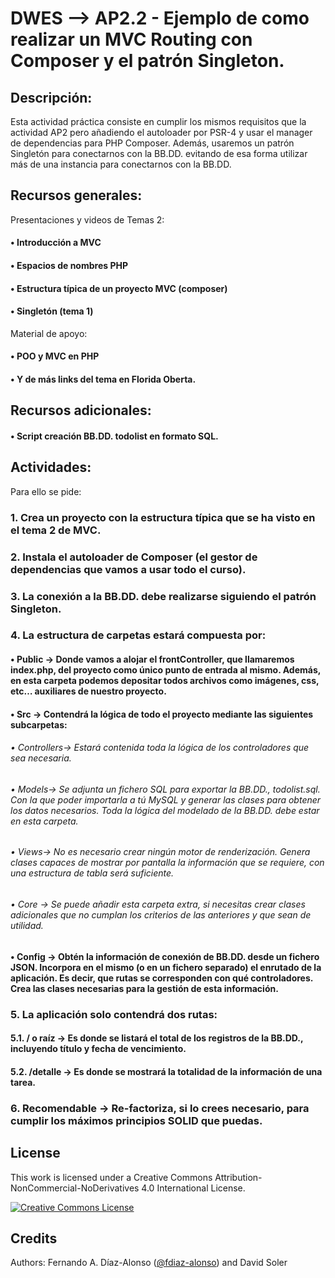 # DWES --> AP2.2 - Ejemplo de como realizar un MVC Routing con Composer y el patrón Singleton.

## Descripción:

Esta actividad práctica consiste en cumplir los mismos requisitos que la actividad AP2 pero añadiendo
el autoloader por PSR-4 y usar el manager de dependencias para PHP Composer. Además, usaremos un patrón
Singletón para conectarnos con la BB.DD. evitando de esa forma utilizar más de una instancia para conectarnos
con la BB.DD.

## Recursos generales:

Presentaciones y videos de Temas 2:
#### • Introducción a MVC
#### • Espacios de nombres PHP
#### • Estructura típica de un proyecto MVC (composer)
#### • Singletón (tema 1)
Material de apoyo:
#### • POO y MVC en PHP
#### • Y de más links del tema en Florida Oberta.
## Recursos adicionales:
#### • Script creación BB.DD. todolist en formato SQL.

## Actividades:
Para ello se pide:
### 1. Crea un proyecto con la estructura típica que se ha visto en el tema 2 de MVC.
### 2. Instala el autoloader de Composer (el gestor de dependencias que vamos a usar todo el curso).
### 3. La conexión a la BB.DD. debe realizarse siguiendo el patrón Singleton.
### 4. La estructura de carpetas estará compuesta por:
#### • Public → Donde vamos a alojar el frontController, que llamaremos index.php, del proyecto como único punto de entrada al mismo. Además, en esta carpeta podemos depositar todos archivos como imágenes, css, etc… auxiliares de nuestro proyecto.
#### • Src → Contendrá la lógica de todo el proyecto mediante las siguientes subcarpetas:
###### • Controllers→ Estará contenida toda la lógica de los controladores que sea necesaria.
###### • Models→ Se adjunta un fichero SQL para exportar la BB.DD., todolist.sql. Con la que poder importarla a tú MySQL y generar las clases para obtener los datos necesarios. Toda la lógica del modelado de la BB.DD. debe estar en esta carpeta.
###### • Views→ No es necesario crear ningún motor de renderización. Genera clases capaces de mostrar por pantalla la información que se requiere, con una estructura de tabla será suficiente.
###### • Core → Se puede añadir esta carpeta extra, si necesitas crear clases adicionales que no cumplan los criterios de las anteriores y que sean de utilidad.
#### • Config → Obtén la información de conexión de BB.DD. desde un fichero JSON. Incorpora en el mismo (o en un fichero separado) el enrutado de la aplicación. Es decir, que rutas se corresponden con qué controladores. Crea las clases necesarias para la gestión de esta información.
### 5. La aplicación solo contendrá dos rutas:
#### 5.1. / o raíz → Es donde se listará el total de los registros de la BB.DD., incluyendo título y fecha de vencimiento.
#### 5.2. /detalle → Es donde se mostrará la totalidad de la información de una tarea.
### 6. Recomendable → Re-factoriza, si lo crees necesario, para cumplir los máximos principios SOLID que puedas.

## License

This work is licensed under a Creative Commons Attribution-NonCommercial-NoDerivatives 4.0 International License.

<a rel="license" href="http://creativecommons.org/licenses/by-nc-nd/4.0/"><img alt="Creative Commons License" style="border-width:0" src="https://i.creativecommons.org/l/by-nc-nd/4.0/80x15.png" /></a>


## Credits

Authors: Fernando A. Díaz-Alonso ([@fdiaz-alonso](https://github.com/fdiaz-alonso)) and David Soler
